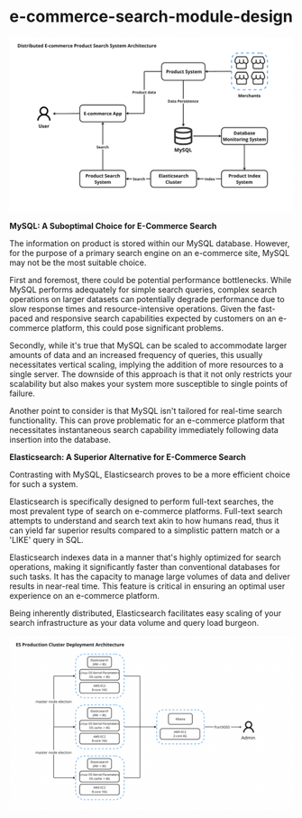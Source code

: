 # e-commerce-search-module-design

![es-search-system](./es-search-system.png)

**MySQL: A Suboptimal Choice for E-Commerce Search**

The information on product is stored within our MySQL database. However, for the purpose of a primary search engine on an e-commerce site, MySQL may not be the most suitable choice.

First and foremost, there could be potential performance bottlenecks. While MySQL performs adequately for simple search queries, complex search operations on larger datasets can potentially degrade performance due to slow response times and resource-intensive operations. Given the fast-paced and responsive search capabilities expected by customers on an e-commerce platform, this could pose significant problems.

Secondly, while it's true that MySQL can be scaled to accommodate larger amounts of data and an increased frequency of queries, this usually necessitates vertical scaling, implying the addition of more resources to a single server. The downside of this approach is that it not only restricts your scalability but also makes your system more susceptible to single points of failure.

Another point to consider is that MySQL isn't tailored for real-time search functionality. This can prove problematic for an e-commerce platform that necessitates instantaneous search capability immediately following data insertion into the database.

**Elasticsearch: A Superior Alternative for E-Commerce Search**

Contrasting with MySQL, Elasticsearch proves to be a more efficient choice for such a system.

Elasticsearch is specifically designed to perform full-text searches, the most prevalent type of search on e-commerce platforms. Full-text search attempts to understand and search text akin to how humans read, thus it can yield far superior results compared to a simplistic pattern match or a 'LIKE' query in SQL.

Elasticsearch indexes data in a manner that's highly optimized for search operations, making it significantly faster than conventional databases for such tasks. It has the capacity to manage large volumes of data and deliver results in near-real time. This feature is critical in ensuring an optimal user experience on an e-commerce platform.

Being inherently distributed, Elasticsearch facilitates easy scaling of your search infrastructure as your data volume and query load burgeon.

![es-cluster](./es-cluster.png)
